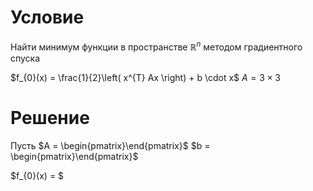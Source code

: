 # Условие
Найти минимум функции в пространстве $\mathbb{R}^{n}$ методом градиентного спуска

$f_{0}(x) = \frac{1}{2}\left( x^{T} Ax \right) + b \cdot x$
$A = 3 \times 3$

# Решение


Пусть $A = \begin{pmatrix}\end{pmatrix}$
$b = \begin{pmatrix}\end{pmatrix}$


$f_{0}(x) = $